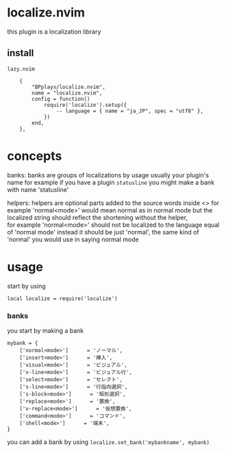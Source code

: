 # localize.nvim
this plugin is a localization library

## install

`lazy.nvim`
```
	{
		"BPplays/localize.nvim",
		name = "localize.nvim",
		config = function()
			require('localize').setup({
				-- language = { name = "ja_JP", spec = "utf8" },
			})
		end,
	},
```

# concepts
banks:
banks are groups of localizations by usage usually your plugin's name
for example if you have a plugin `statusline` you might make a bank with name 'statusline'

helpers:
helpers are optional parts added to the source words inside <> for example 'normal\<mode\>' would mean normal as in normal mode but the localized string should reflect the shortening without the helper,  <br>
for example 'normal\<mode\>' should not be localized to the language equal of 'normal mode' instead it should be just 'normal', the same kind of 'normal' you would use in saying normal mode

# usage
start by using
```
local localize = require('localize')
```

### banks
you start by making a bank
```
mybank = {
	['normal<mode>']      = 'ノーマル',
	['insert<mode>']      = '挿入',
	['visual<mode>']      = 'ビジュアル',
	['v-line<mode>']      = 'ビジュアル行',
	['select<mode>']      = 'セレクト',
	['s-line<mode>']      = '行指向選択',
	['s-block<mode>']      = '矩形選択',
	['replace<mode>']      = '置換',
	['v-replace<mode>']      = '仮想置換',
	['command<mode>']      = 'コマンド',
	['shell<mode>']      = '端末',
}
```
you can add a bank by using `localize.set_bank('mybankname', mybank)`

